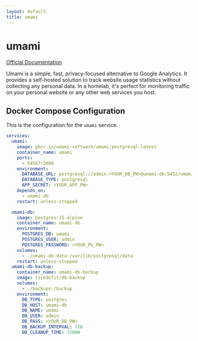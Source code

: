 ```yaml
---
layout: default
title: umami
---
```


# umami

[Official Documentation](https://umami.is/docs)

Umami is a simple, fast, privacy-focused alternative to Google Analytics. It provides a self-hosted solution to track website usage statistics without collecting any personal data. In a homelab, it's perfect for monitoring traffic on your personal website or any other web services you host.

## Docker Compose Configuration

This is the configuration for the `umami` service.

```yaml
services:
  umami:
    image: ghcr.io/umami-software/umami:postgresql-latest
    container_name: umami
    ports:
      - 54567:3000
    environment:
      DATABASE_URL: postgresql://admin:<YOUR_DB_PW>@umami-db:5432/umami
      DATABASE_TYPE: postgresql
      APP_SECRET: <YOUR_APP_PW>
    depends_on:
      - umami-db
    restart: unless-stopped

  umami-db:
    image: postgres:15-alpine
    container_name: umami-db
    environment:
      POSTGRES_DB: umami
      POSTGRES_USER: admin
      POSTGRES_PASSWORD: <YOUR_PG_PW>
    volumes:
      - ./umami-db-data:/var/lib/postgresql/data
    restart: unless-stopped
  umami-db-backup:
    container_name: umami-db-backup
    image: tiredofit/db-backup
    volumes:
      - ./backups:/backup
    environment:
      DB_TYPE: postgres
      DB_HOST: umami-db
      DB_NAME: umami
      DB_USER: admin
      DB_PASS: <YOUR_DB_PW>
      DB_BACKUP_INTERVAL: 720
      DB_CLEANUP_TIME: 72000
```
